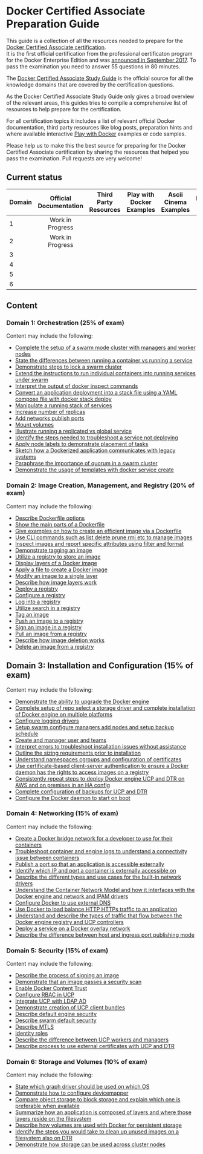 # Docker Certified Associate Preparation Guide
This guide is a collection of all the resources needed to prepare for the [Docker Certified Associate certification](https://success.docker.com/Certification).  
It is the first official certification from the professional certificaton program for the Docker Enterprise Edition and was [announced in September 2017](https://blog.docker.com/tag/docker-certified-associate/).
To pass the examination you need to answer 55 questions in 80 minutes.

The [Docker Certified Associate Study Guide](https://prismic-io.s3.amazonaws.com/docker%2F8fb020bf-fe21-409c-ba02-7e0fd18276d5_dca+study+guide+v1.0.pdf) is the official source for all
the knowledge domains that are covered by the certification questions.

As the Docker Certified Associate Study Guide only gives a broad overview of the relevant areas, this guides tries to compile a comprehensive list of resources to help
prepare for the certification. 

For all certification topics it includes a list of relevant official Docker documentation, third party resources like blog posts, preparation hints and where
available interactive [Play with Docker](http://training.play-with-docker.com/alacart/) examples or code samples.

Please help us to make this the best source for preparing for the Docker Certified Associate certification by sharing the resources that helped you pass the examination.
Pull requests are very welcome!


## Current status
|Domain|Official Documentation|Third Party Resources|Play with Docker Examples|Ascii Cinema Examples|Preparation Hints|
|------|:--------------------:|:-------------------:|:-----------------------:|:-------------------:|:---------------:|
|1     |Work in Progress      |                     |                         |                     |                 |
|2     |Work in Progress      |                     |                         |                     |                 |
|3     |                      |                     |                         |                     |                 |
|4     |                      |                     |                         |                     |                 |
|5     |                      |                     |                         |                     |                 |
|6     |                      |                     |                         |                     |                 |

## Content
### Domain 1: Orchestration (25% of exam)
Content may include the following:
- [Complete the setup of a swarm mode cluster with managers and worker nodes](domain1/Complete_the_setup_of_a_swarm_mode_cluster_with_managers_and_worker_nodes.md)
- [State the differences between running a container vs running a service](domain1/State_the_differences_between_running_a_container_vs_running_a_service.md)
- [Demonstrate steps to lock a swarm cluster](domain1/Demonstrate_steps_to_lock_a_swarm_cluster.md)
- [Extend the instructions to run individual containers into running services under swarm](domain1/Extend_the_instructions_to_run_individual_containers_into_running_services_under_swarm.md)
- [Interpret the output of docker inspect commands](domain1/Interpret_the_output_of_docker_inspect_commands.md)
- [Convert an application deployment into a stack file using a YAML compose file with docker stack deploy](domain1/Convert_an_application_deployment_into_a_stack_file_using_a_YAML_compose_file_with_docker_stack_deploy.md)
- [Manipulate a running stack of services](domain1/Manipulate_a_running_stack_of_services.md)
- [Increase number of replicas](domain1/Increase_number_of_replicas.md)
- [Add networks publish ports](domain1/Add_networks_publish_ports.md)
- [Mount volumes](domain1/Mount_volumes.md)
- [Illustrate running a replicated vs global service](domain1/Illustrate_running_a_replicated_vs_global_service.md)
- [Identify the steps needed to troubleshoot a service not deploying](domain1/Identify_the_steps_needed_to_troubleshoot_a_service_not_deploying.md)
- [Apply node labels to demonstrate placement of tasks](domain1/Apply_node_labels_to_demonstrate_placement_of_tasks.md)
- [Sketch how a Dockerized application communicates with legacy systems](domain1/Sketch_how_a_Dockerized_application_communicates_with_legacy_systems.md)
- [Paraphrase the importance of quorum in a swarm cluster](domain1/Paraphrase_the_importance_of_quorum_in_a_swarm_cluster.md)
- [Demonstrate the usage of templates with docker service create](domain1/Demonstrate_the_usage_of_templates_with_docker_service_create.md)

### Domain 2: Image Creation, Management, and Registry (20% of exam)
Content may include the following:
- [Describe Dockerfile options](domain2/Describe_Dockerfile_options.md)
- [Show the main parts of a Dockerfile](domain2/Show_the_main_parts_of_a_Dockerfile.md)
- [Give examples on how to create an efficient image via a Dockerfile](domain2/Give_examples_on_how_to_create_an_efficient_image_via_a_Dockerfile.md)
- [Use CLI commands such as list delete prune rmi etc to manage images](domain2/Use_CLI_commands_such_as_list_delete_prune_rmi_etc_to_manage_images.md)
- [Inspect images and report specific attributes using filter and format](domain2/Inspect_images_and_report_specific_attributes_using_filter_and_format.md)
- [Demonstrate tagging an image](domain2/Demonstrate_tagging_an_image.md)
- [Utilize a registry to store an image](domain2/Utilize_a_registry_to_store_an_image.md)
- [Display layers of a Docker image](domain2/Display_layers_of_a_Docker_image.md)
- [Apply a file to create a Docker image](domain2/Apply_a_file_to_create_a_Docker_image.md)
- [Modify an image to a single layer](domain2/Modify_an_image_to_a_single_layer.md)
- [Describe how image layers work](domain2/Describe_how_image_layers_work.md)
- [Deploy a registry](domain2/Deploy_a_registry.md)
- [Configure a registry](domain2/Configure_a_registry.md)
- [Log into a registry](domain2/Log_into_a_registry.md)
- [Utilize search in a registry](domain2/Utilize_search_in_a_registry.md)
- [Tag an image](domain2/Tag_an_image.md)
- [Push an image to a registry](domain2/Push_an_image_to_a_registry.md)
- [Sign an image in a registry](domain2/Sign_an_image_in_a_registry.md)
- [Pull an image from a registry](domain2/Pull_an_image_from_a_registry.md)
- [Describe how image deletion works](domain2/Describe_how_image_deletion_works.md)
- [Delete an image from a registry](domain2/Delete_an_image_from_a_registry.md)

## Domain 3: Installation and Configuration (15% of exam)
Content may include the following:
- [Demonstrate the ability to upgrade the Docker engine](domain3/Demonstrate_the_ability_to_upgrade_the_Docker_engine.md)
- [Complete setup of repo select a storage driver and complete installation of Docker engine on multiple platforms](domain3/Complete_setup_of_repo_select_a_storage_driver_and_complete_installation_of_Docker_engine_on_multiple_platforms.md)
- [Configure logging drivers](domain3/Configure_logging_drivers.md)
- [Setup swarm configure managers add nodes and setup backup schedule](domain3/Setup_swarm_configure_managers_add_nodes_and_setup_backup_schedule.md)
- [Create and manager user and teams](domain3/Create_and_manager_user_and_teams.md)
- [Interpret errors to troubleshoot installation issues without assistance](domain3/Interpret_errors_to_troubleshoot_installation_issues_without_assistance.md)
- [Outline the sizing requirements prior to installation](domain3/Outline_the_sizing_requirements_prior_to_installation.md)
- [Understand namespaces cgroups and configuration of certificates](domain3/Understand_namespaces_cgroups_and_configuration_of_certificates.md)
- [Use certificate-based client-server authentication to ensure a Docker daemon has the rights to access images on a registry](domain3/Use_certificate-based_client-server_authentication_to_ensure_a_Docker_daemon_has_the_rights_to_access_images_on_a_registry.md)
- [Consistently repeat steps to deploy Docker engine UCP and DTR on AWS and on premises in an HA config](domain3/Consistently_repeat_steps_to_deploy_Docker_engine_UCP_and_DTR_on_AWS_and_on_premises_in_an_HA_config.md)
- [Complete configuration of backups for UCP and DTR](domain3/Complete_configuration_of_backups_for_UCP_and_DTR.md)
- [Configure the Docker daemon to start on boot](domain3/Configure_the_Docker_daemon_to_start_on_boot.md)

### Domain 4: Networking (15% of exam)
Content may include the following:
- [Create a Docker bridge network for a developer to use for their containers](domain4/Create_a_Docker_bridge_network_for_a_developer_to_use_for_their_containers.md)
- [Troubleshoot container and engine logs to understand a connectivity issue between containers](domain4/Troubleshoot_container_and_engine_logs_to_understand_a_connectivity_issue_between_containers.md)
- [Publish a port so that an application is accessible externally](domain4/Publish_a_port_so_that_an_application_is_accessible_externally.md)
- [Identify which IP and port a container is externally accessible on](domain4/Identify_which_IP_and_port_a_container_is_externally_accessible_on.md)
- [Describe the different types and use cases for the built-in network drivers](domain4/Describe_the_different_types_and_use_cases_for_the_built-in_network_drivers.md)
- [Understand the Container Network Model and how it interfaces with the Docker engine and network and IPAM drivers](domain4/Understand_the_Container_Network_Model_and_how_it_interfaces_with_the_Docker_engine_and_network_and_IPAM_drivers.md)
- [Configure Docker to use external DNS](domain4/Configure_Docker_to_use_external_DNS.md)
- [Use Docker to load balance HTTP HTTPs traffic to an application](domain4/Use_Docker_to_load_balance_HTTP_HTTPs_traffic_to_an_application.md)
- [Understand and describe the types of traffic that flow between the Docker engine registry and UCP controllers](domain4/Understand_and_describe_the_types_of_traffic_that_flow_between_the_Docker_engine_registry_and_UCP_controllers.md)
- [Deploy a service on a Docker overlay network](domain4/Deploy_a_service_on_a_Docker_overlay_network.md)
- [Describe the difference between host and ingress port publishing mode](domain4/Describe_the_difference_between_host_and_ingress_port_publishing_mode.md)

### Domain 5: Security (15% of exam)
Content may include the following:
- [Describe the process of signing an image](domain5/Describe_the_process_of_signing_an_image.md)
- [Demonstrate that an image passes a security scan](domain5/Demonstrate_that_an_image_passes_a_security_scan.md)
- [Enable Docker Content Trust](domain5/Enable_Docker_Content_Trust.md)
- [Configure RBAC in UCP](domain5/Configure_RBAC_in_UCP.md)
- [Integrate UCP with LDAP AD](domain5/Integrate_UCP_with_LDAP_AD.md)
- [Demonstrate creation of UCP client bundles](domain5/Demonstrate_creation_of_UCP_client_bundles.md)
- [Describe default engine security](domain5/Describe_default_engine_security.md)
- [Describe swarm default security](domain5/Describe_swarm_default_security.md)
- [Describe MTLS](domain5/Describe_MTLS.md)
- [Identity roles](domain5/Identity_roles.md)
- [Describe the difference between UCP workers and managers](domain5/Describe_the_difference_between_UCP_workers_and_managers.md)
- [Describe process to use external certificates with UCP and DTR](domain5/Describe_process_to_use_external_certificates_with_UCP_and_DTR.md)

### Domain 6: Storage and Volumes (10% of exam)
Content may include the following:
- [State which graph driver should be used on which OS](domain6/State_which_graph_driver_should_be_used_on_which_OS.md)
- [Demonstrate how to configure devicemapper](domain6/Demonstrate_how_to_configure_devicemapper.md)
- [Compare object storage to block storage and explain which one is preferable when available](domain6/Compare_object_storage_to_block_storage_and_explain_which_one_is_preferable_when_available.md)
- [Summarize how an application is composed of layers and where those layers reside on the filesystem](domain6/Summarize_how_an_application_is_composed_of_layers_and_where_those_layers_reside_on_the_filesystem.md)
- [Describe how volumes are used with Docker for persistent storage](domain6/Describe_how_volumes_are_used_with_Docker_for_persistent_storage.md)
- [Identify the steps you would take to clean up unused images on a filesystem also on DTR](domain6/Identify_the_steps_you_would_take_to_clean_up_unused_images_on_a_filesystem_also_on_DTR.md)
- [Demonstrate how storage can be used across cluster nodes](domain6/Demonstrate_how_storage_can_be_used_across_cluster_nodes.md)
